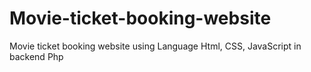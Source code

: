 # Movie-ticket-booking-website
 Movie ticket booking website using Language Html, CSS, JavaScript  in backend Php 
